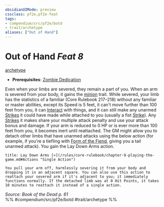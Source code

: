 ```yaml
---
obsidianUIMode: preview
cssclass: pf2e,pf2e-feat
tags:
- compendium/src/pf2e/botd
- trait/archetype
aliases: ["Out of Hand"]
---
```

# Out of Hand  *Feat 8*  
[archetype](/rules/traits/archetype.md)  

- **Prerequisites**: [Zombie Dedication](/compendium/feats/zombie-dedication-botd.md)

Even when your limbs are severed, they remain a part of you. When an arm is severed from your body, it gains the [minion](/rules/traits/minion.md) trait. While severed, your limb has the statistics of a familiar (Core Rulebook 217–218) without any familiar or master abilities, except its Speed is 5 feet, it can't move further than 100 feet from you, it can [Interact](/rules/actions/interact.md) with things, and it can still make any unarmed [Strikes](/rules/actions/strike.md) it could have made while attached to you (usually a fist [Strike](/rules/actions/strike.md)). Any [Strikes](/rules/actions/strike.md) it makes share your multiple attack penalty and use your attack bonus and damage. If your arm is reduced to 0 HP or is ever more than 100 feet from you, it becomes inert until reattached. The GM might allow you to detach other limbs that have unarmed attacks using the below action (for example, if you're a tiefling with [Form of the Fiend](/compendium/feats/form-of-the-fiend-apg.md), giving you a tail unarmed attack). You gain the Lay Down Arms action.

```ad-embed-ability
title: Lay Down Arms [>](/rules/core-rulebook/chapter-9-playing-the-game.md#Actions "Single Action")

You pull your arm off, harmlessly severing it from your body and dropping it in an adjacent square. You can also use this action to reattach your severed arm if it's adjacent to you; it immediately functions normally. If the detached limb was at 0 Hit Points, it takes 10 minutes to reattach it instead of a single action.
```

*Source: Book of the Dead p. 61*  
%% #compendium/src/pf2e/botd #trait/archetype %%